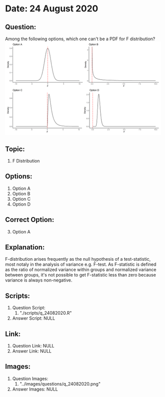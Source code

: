 # Date: 24 August 2020

## Question:
Among the following options, which one can't be a PDF for F distribution?
![](../images/questions/q_24082020.png)

## Topic:
1. F Distribution

## Options:
1. Option A
2. Option B
3. Option C
4. Option D 

## Correct Option:
3. Option A

## Explanation:
F-distribution arises frequently as the null hypothesis of a test-statistic, most notaly in the analysis of variance e.g. F-test.  As F-statistic is defined as the ratio of normalized variance within groups and normalized variance between groups, it's not possible to get F-statistic less than zero because variance is always non-negative.
 
## Scripts:
1. Question Script:
   1. "./scripts/q_24082020.R"
2. Answer Script: NULL

## Link:
1. Question Link: NULL
2. Answer Link: NULL

## Images:
1. Question Images:
   1. "../images/questions/q_24082020.png"
2. Answer Images: NULL
